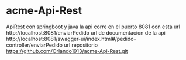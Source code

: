 # acme-Api-Rest
 ApiRest con springboot y java
la api corre en el puerto 8081 con esta url http://localhost:8081/enviarPedido
url de documentacion de la api http://localhost:8081/swagger-ui/index.html#/pedido-controller/enviarPedido
url repositorio https://github.com/Orlando1913/acme-Api-Rest.git
